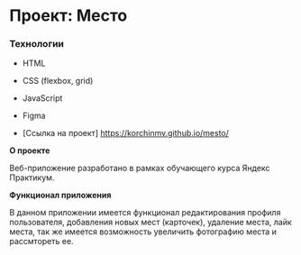 # Проект: Место

### Технологии

- HTML
- CSS (flexbox, grid)
- JavaScript
- Figma

- [Ссылка на проект] https://korchinmv.github.io/mesto/

**О проекте**

Веб-приложение разработано в рамках обучающего курса Яндекс Практикум.

**Функционал приложения**

В данном приложении имеется функционал редактирования профиля пользователя, добавления новых мест (карточек), удаление места, лайк места, так же имеется возможность увеличить фотографию места и рассмтореть ее.
